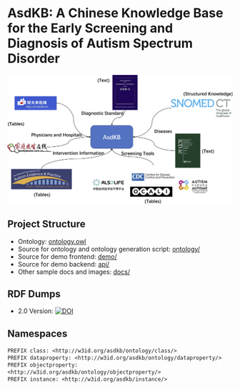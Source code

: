 # AsdKB: A Chinese Knowledge Base for the Early Screening and Diagnosis of Autism Spectrum Disorder

![AsdKB](./docs/asdkb.png)

## Project Structure

- Ontology: [ontology.owl](./ontology/ontology.owl)
- Source for ontology and ontology generation script: [ontology/](./ontology/)
- Source for demo frontend: [demo/](./demo/)
- Source for demo backend: [api/](./api/)
- Other sample docs and images: [docs/](./docs/)

## RDF Dumps

- 2.0 Version: [![DOI](https://zenodo.org/badge/DOI/10.5281/zenodo.6522173.svg)](https://doi.org/10.5281/zenodo.6522173)

## Namespaces

```sparql
PREFIX class: <http://w3id.org/asdkb/ontology/class/>
PREFIX dataproperty: <http://w3id.org/asdkb/ontology/dataproperty/>
PREFIX objectproperty: <http://w3id.org/asdkb/ontology/objectproperty/>
PREFIX instance: <http://w3id.org/asdkb/instance/>
```
